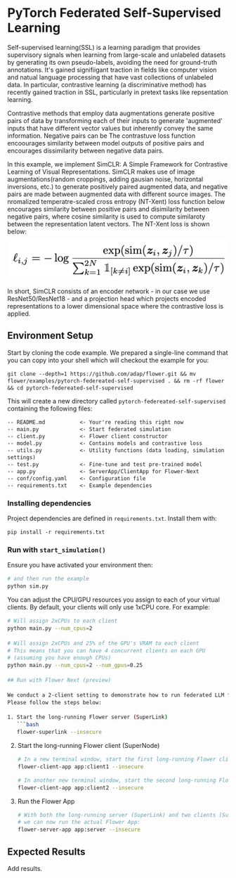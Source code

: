 # PyTorch Federated Self-Supervised Learning

Self-supervised learning(SSL) is a learning paradigm that provides supervisory signals when learning from large-scale and unlabeled datasets by generating its own pseudo-labels, avoiding the need for ground-truth annotations. It's gained signifiigant traction in fields like computer vision and natual language processing that have vast collections of unlabeled data. In particular, contrastive learning (a discriminative method) has recently gained traction in SSL, particularly in pretext tasks like repsentation learning. 

Contrastive methods that employ data augmentations generate positive pairs of data by transforming each of their inputs to generate 'augmented' inputs that have different vector values but inherently convey the same information. Negative pairs can be  The contrastuve loss function encoourages similarity between model outputs of positive pairs and encourages dissimilarity between negative data pairs.

In this example, we implement SimCLR: A Simple Framework for Contrastive Learning of Visual Representations. SimCLR makes use of image augmentations(random croppings, adding gausian noise, horizontal inversions, etc.) to generate positively paired augmented data, and negative pairs are made between augmented data with different source images. The nromalized temperatre-scaled cross entropy (NT-Xent) loss function below encourages similarity between positive pairs and disimilarity between negative pairs, where cosine similarity is used to compute similaroty between the representation latent vectors. The NT-Xent loss is shown below:

<p align="center">
  <img src="images/image.png" />
</p>

In short, SimCLR consists of an encoder network - in our case we use ResNet50/ResNet18 - and a projection head which projects encoded representations to a lower dimensional space where the contrastive loss is applied.



## Environment Setup

Start by cloning the code example. We prepared a single-line command that you can copy into your shell which will checkout the example for you:

```shell
git clone --depth=1 https://github.com/adap/flower.git && mv flower/examples/pytorch-federeated-self-supervised . && rm -rf flower && cd pytorch-federeated-self-supervised
```

This will create a new directory called `pytorch-federeated-self-supervised` containing the following files:

```
-- README.md           <- Your're reading this right now
-- main.py             <- Start federated simulation
-- client.py           <- Flower client constructor
-- model.py            <- Contains models and contrastive loss
-- utils.py            <- Utility functions (data loading, simulation settings)
-- test.py             <- Fine-tune and test pre-trained model
-- app.py              <- ServerApp/ClientApp for Flower-Next
-- conf/config.yaml    <- Configuration file
-- requirements.txt    <- Example dependencies
```


### Installing dependencies

Project dependencies are defined in `requirements.txt`. Install them with:

```shell
pip install -r requirements.txt
```

### Run with `start_simulation()`

Ensure you have activated your environment then:

```bash
# and then run the example
python sim.py
```

You can adjust the CPU/GPU resources you assign to each of your virtual clients. By default, your clients will only use 1xCPU core. For example:

```bash
# Will assign 2xCPUs to each client
python main.py --num_cpus=2

# Will assign 2xCPUs and 25% of the GPU's VRAM to each client
# This means that you can have 4 concurrent clients on each GPU
# (assuming you have enough CPUs)
python main.py --num_cpus=2 --num_gpus=0.25

## Run with Flower Next (preview)

We conduct a 2-client setting to demonstrate how to run federated LLM fine-tuning with Flower Next.
Please follow the steps below:

1. Start the long-running Flower server (SuperLink)
   ```bash
   flower-superlink --insecure
   ```
2. Start the long-running Flower client (SuperNode)
   ```bash
   # In a new terminal window, start the first long-running Flower client:
   flower-client-app app:client1 --insecure
   ```
   ```bash
   # In another new terminal window, start the second long-running Flower client:
   flower-client-app app:client2 --insecure
   ```
3. Run the Flower App
   ```bash
   # With both the long-running server (SuperLink) and two clients (SuperNode) up and running,
   # we can now run the actual Flower App:
   flower-server-app app:server --insecure
   ```


## Expected Results

Add results. 